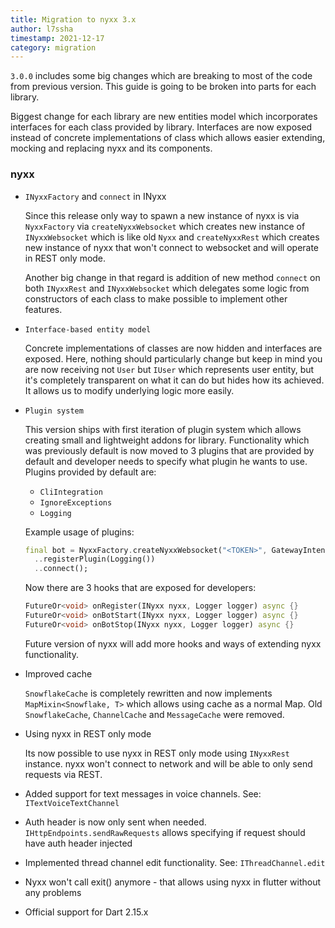 ```yaml
---
title: Migration to nyxx 3.x
author: l7ssha
timestamp: 2021-12-17
category: migration
---
```


`3.0.0` includes some big changes which are breaking to most of the code from previous version.
This guide is going to be broken into parts for each library.

Biggest change for each library are new entities model which incorporates interfaces for each class provided by library.
Interfaces are now exposed instead of concrete implementations of class which allows easier extending, mocking and replacing nyxx
and its components.

### nyxx

- `INyxxFactory` and `connect` in INyxx

  Since this release only way to spawn a new instance of nyxx is via `NyxxFactory` via `createNyxxWebsocket` which creates
  new instance of `INyxxWebsocket` which is like old `Nyxx` and `createNyxxRest` which creates new instance of nyxx that won't
  connect to websocket and will operate in REST only mode.

  Another big change in that regard is addition of new method `connect` on both `INyxxRest` and `INyxxWebsocket` which delegates
  some logic from constructors of each class to make possible to implement other features.

- `Interface-based entity model`

  Concrete implementations of classes are now hidden and interfaces are exposed.
  Here, nothing should particularly change but keep in mind you are now receiving not `User` but `IUser` which represents
  user entity, but it's completely transparent on what it can do but hides how its achieved. It allows us to modify underlying
  logic more easily.

- `Plugin system`

  This version ships with first iteration of plugin system which allows creating small and lightweight addons for library.
  Functionality which was previously default is now moved to 3 plugins that are provided by default and developer needs to
  specify what plugin he wants to use. Plugins provided by default are:
   - `CliIntegration`
   - `IgnoreExceptions`
   - `Logging`

  Example usage of plugins:
  ```dart
  final bot = NyxxFactory.createNyxxWebsocket("<TOKEN>", GatewayIntents.allUnprivileged)
    ..registerPlugin(Logging())
    ..connect();
  ```
  Now there are 3 hooks that are exposed for developers:
  ```dart
  FutureOr<void> onRegister(INyxx nyxx, Logger logger) async {}
  FutureOr<void> onBotStart(INyxx nyxx, Logger logger) async {}
  FutureOr<void> onBotStop(INyxx nyxx, Logger logger) async {}
  ```
  Future version of nyxx will add more hooks and ways of extending nyxx functionality.

- Improved cache

  `SnowflakeCache` is completely rewritten and now implements `MapMixin<Snowflake, T>` which allows using cache as a normal Map.
  Old `SnowflakeCache`, `ChannelCache` and `MessageCache` were removed.

- Using nyxx in REST only mode

  Its now possible to use nyxx in REST only mode using `INyxxRest` instance. nyxx won't connect to network and will be able
  to only send requests via REST.

- Added support for text messages in voice channels. See: `ITextVoiceTextChannel`
- Auth header is now only sent when needed. `IHttpEndpoints.sendRawRequests` allows specifying if request should have auth header injected
- Implemented thread channel edit functionality. See: `IThreadChannel.edit`
- Nyxx won't call exit() anymore - that allows using nyxx in flutter without any problems 
- Official support for Dart 2.15.x
